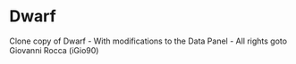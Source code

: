 # Dwarf
Clone copy of Dwarf - With modifications to the Data Panel - All rights goto Giovanni Rocca (iGio90)
